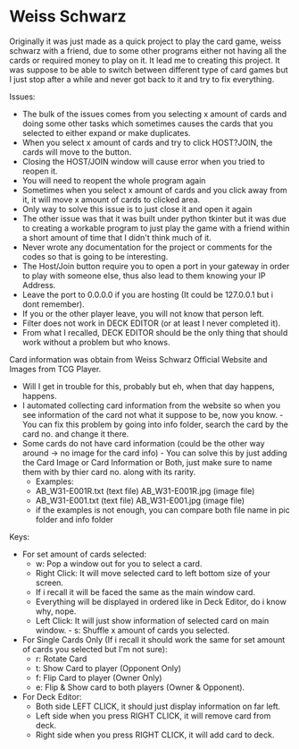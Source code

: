 # Weiss Schwarz
Originally it was just made as a quick project to play the card game, weiss schwarz with a friend, due to some other programs either not having all the cards or required money to play on it. It lead me to creating this project. It was suppose to be able to switch between different type of card games but I just stop after a while and never got back to it and try to fix everything.

 Issues:
  - The bulk of the issues comes from you selecting x amount of cards and doing some other tasks which sometimes causes the cards that you selected to either expand or make duplicates.
  - When you select x amount of cards and try to click HOST?JOIN, the cards will move to the button.
  - Closing the HOST/JOIN window will cause error when you tried to reopen it.
   - You will need to reopent the whole program again
  - Sometimes when you select x amount of cards and you click away from it, it will move x amount of cards to clicked area.
   - Only way to solve this issue is to just close it and open it again
  - The other issue was that it was built under python tkinter but it was due to creating a workable program to just play the game with a friend within a short amount of time that I didn't think much of it.
  - Never wrote any documentation for the project or comments for the codes so that is going to be interesting.
  - The Host/Join button require you to open a port in your gateway in order to play with someone else, thus also lead to them knowing your IP Address.
   - Leave the port to 0.0.0.0 if you are hosting (It could be 127.0.0.1 but i dont remember).
   - If you or the other player leave, you will not know that person left.
  - Filter does not work in DECK EDITOR (or at least I never completed it).
  - From what I recalled, DECK EDITOR should be the only thing that should work without a problem but who knows.
  
  Card information was obtain from Weiss Schwarz Official Website and Images from TCG Player.
   - Will I get in trouble for this, probably but eh, when that day happens, happens.
   - I automated collecting card information from the website so when you see information of the card not what it suppose to be, now you know.
    - You can fix this problem by going into info folder, search the card by the card no. and change it there.
   - Some cards do not have card information (could be the other way around -> no image for the card info)
    - You can solve this by just adding the Card Image or Card Information or Both, just make sure to name them with by thier card no. along with its rarity.
     - Examples:
      - AB_W31-E001R.txt (text file) AB_W31-E001R.jpg (image file)
      - AB_W31-E001.txt (text file)  AB_W31-E001.jpg (image file)
      - if the examples is not enough, you can compare both file name in pic folder and info folder
  
  Keys:
   - For set amount of cards selected:
     - w: Pop a window out for you to select a card.
      - Right Click: It will move selected card to left bottom size of your screen.
       - If i recall it will be faced the same as the main window card.
       - Everything will be displayed in ordered like in Deck Editor, do i know why, nope.
     - Left Click: It will just show information of selected card on main window.
    - s: Shuffle x amount of cards you selected.
   - For Single Cards Only (If i recall it should work the same for set amount of cards you selected but I'm not sure):
     - r: Rotate Card
     - t: Show Card to player (Opponent Only)
     - f: Flip Card to player (Owner Only)
     - e: Flip & Show card to both players (Owner & Opponent).
   - For Deck Editor:
     - Both side LEFT CLICK, it should just display information on far left.
     - Left side when you press RIGHT CLICK, it will remove card from deck.
     - Right side when you press RIGHT CLICK, it will add card to deck.
